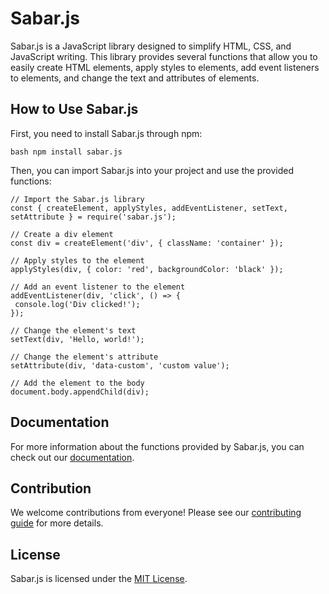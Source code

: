 # Sabar.js

Sabar.js is a JavaScript library designed to simplify HTML, CSS, and JavaScript writing. This library provides several functions that allow you to easily create HTML elements, apply styles to elements, add event listeners to elements, and change the text and attributes of elements.

## How to Use Sabar.js

First, you need to install Sabar.js through npm:

```
bash npm install sabar.js
```

Then, you can import Sabar.js into your project and use the provided functions:

```
// Import the Sabar.js library
const { createElement, applyStyles, addEventListener, setText, setAttribute } = require('sabar.js');

// Create a div element
const div = createElement('div', { className: 'container' });

// Apply styles to the element
applyStyles(div, { color: 'red', backgroundColor: 'black' });

// Add an event listener to the element
addEventListener(div, 'click', () => {
 console.log('Div clicked!');
});

// Change the element's text
setText(div, 'Hello, world!');

// Change the element's attribute
setAttribute(div, 'data-custom', 'custom value');

// Add the element to the body
document.body.appendChild(div);
```

## Documentation

For more information about the functions provided by Sabar.js, you can check out our [documentation](https://sabar.js.org/docs).

## Contribution

We welcome contributions from everyone! Please see our [contributing guide](CONTRIBUTING.md) for more details.

## License

Sabar.js is licensed under the [MIT License](LICENSE.md).
